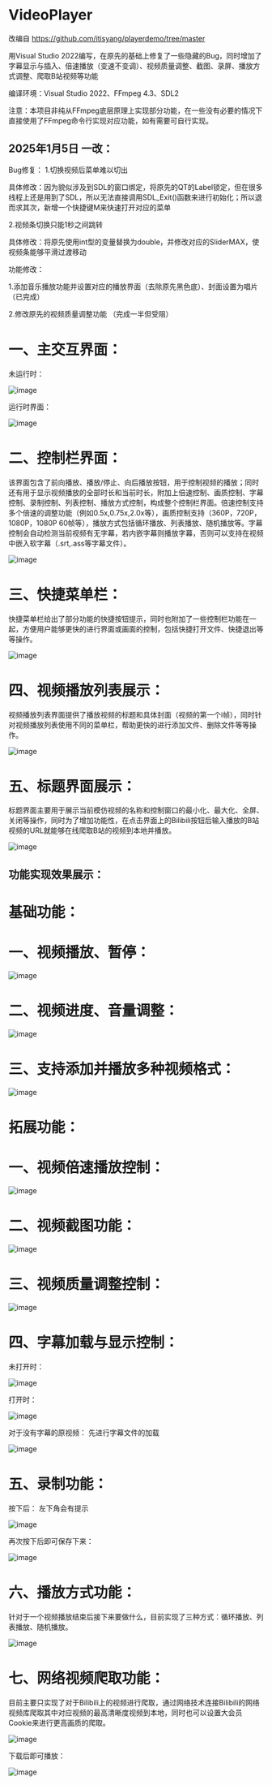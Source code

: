 # VideoPlayer

改编自 https://github.com/itisyang/playerdemo/tree/master

用Visual Studio 2022编写，在原先的基础上修复了一些隐藏的Bug，同时增加了字幕显示与插入、倍速播放（变速不变调）、视频质量调整、截图、录屏、播放方式调整、爬取B站视频等功能

编译环境：Visual Studio 2022、FFmpeg 4.3、SDL2

注意：本项目非纯从FFmpeg底层原理上实现部分功能，在一些没有必要的情况下直接使用了FFmpeg命令行实现对应功能，如有需要可自行实现。

## 2025年1月5日 一改：
Bug修复：
1.切换视频后菜单难以切出

具体修改：因为貌似涉及到SDL的窗口绑定，将原先的QT的Label锁定，但在很多线程上还是用到了SDL，所以无法直接调用SDL_Exit()函数来进行初始化；所以退而求其次，新增一个快捷键M来快速打开对应的菜单

2.视频条切换只能1秒之间跳转

具体修改：将原先使用int型的变量替换为double，并修改对应的SliderMAX，使视频条能够平滑过渡移动

功能修改：

1.添加音乐播放功能并设置对应的播放界面（去除原先黑色底）、封面设置为唱片 （已完成）

2.修改原先的视频质量调整功能 （完成一半但受阻）

# 一、主交互界面：

未运行时：

![image](https://github.com/user-attachments/assets/0d054bc4-d9e5-44a4-9393-1ac9dfc0d52b)

运行时界面：

![image](https://github.com/user-attachments/assets/ddf7b178-eb31-456a-849f-5c2e9b8b08a4)

# 二、控制栏界面：

  该界面包含了前向播放、播放/停止、向后播放按钮，用于控制视频的播放；同时还有用于显示视频播放的全部时长和当前时长，附加上倍速控制、画质控制、字幕控制、录制控制、列表控制、播放方式控制，构成整个控制栏界面。倍速控制支持多个倍速的调整功能（例如0.5x,0.75x,2.0x等），画质控制支持（360P，720P，1080P，1080P 60帧等），播放方式包括循环播放、列表播放、随机播放等。字幕控制会自动检测当前视频有无字幕，若内嵌字幕则播放字幕，否则可以支持在视频中嵌入软字幕（.srt,.ass等字幕文件）。

![image](https://github.com/user-attachments/assets/466980e1-8899-4fc1-b11f-49d9133b885a)

# 三、快捷菜单栏：

快捷菜单栏给出了部分功能的快捷按钮提示，同时也附加了一些控制栏功能在一起，方便用户能够更快的进行界面或画面的控制，包括快捷打开文件、快捷退出等等操作。

![image](https://github.com/user-attachments/assets/aff3abd2-b669-45a9-b60d-9d5053a9d4f7)

# 四、视频播放列表展示：

  视频播放列表界面提供了播放视频的标题和具体封面（视频的第一个i帧），同时针对视频播放列表使用不同的菜单栏，帮助更快的进行添加文件、删除文件等等操作。

![image](https://github.com/user-attachments/assets/1e992b9c-8641-4783-8f98-1cb94e87dd17)

# 五、标题界面展示：

  标题界面主要用于展示当前模仿视频的名称和控制窗口的最小化、最大化、全屏、关闭等操作，同时为了增加功能性，在点击界面上的Bilibili按钮后输入播放的B站视频的URL就能够在线爬取B站的视频到本地并播放。

![image](https://github.com/user-attachments/assets/1ba81f45-60d8-4737-9b94-5677cc7f4d9c)


## 功能实现效果展示：
# 基础功能：
# 一、视频播放、暂停：

![image](https://github.com/user-attachments/assets/cb100bc9-cacb-4bf1-8b1c-acf22795732c)

# 二、视频进度、音量调整：

![image](https://github.com/user-attachments/assets/c5fa8291-6e6a-4fe5-8947-a4873967cd69)

# 三、支持添加并播放多种视频格式：

![image](https://github.com/user-attachments/assets/f2d7f12e-d79f-4864-9681-d6c49bcfd8c4)

# 拓展功能：
# 一、视频倍速播放控制：

![image](https://github.com/user-attachments/assets/873f02f6-0ff0-492c-acb4-a37d6271c485)

# 二、视频截图功能：

![image](https://github.com/user-attachments/assets/4d2722d8-f180-459a-aafa-ffd29ffa975f)

# 三、视频质量调整控制：

![image](https://github.com/user-attachments/assets/1fda9bb8-a981-452a-aa7f-07304bed8293)

# 四、字幕加载与显示控制：
未打开时：

![image](https://github.com/user-attachments/assets/f87df601-3273-451f-9ceb-c9938716ade0)

打开时：

![image](https://github.com/user-attachments/assets/023edfab-9289-498b-8a94-76ed071ed1ef)

对于没有字幕的原视频：   先进行字幕文件的加载

![image](https://github.com/user-attachments/assets/28cd4d21-3a79-4cb5-9bd7-1fdf9433ba67)

# 五、录制功能：
按下后：   左下角会有提示

![image](https://github.com/user-attachments/assets/8999db06-21ba-4a80-b7f1-27032d0ac9d3)

再次按下后即可保存下来：

![image](https://github.com/user-attachments/assets/da2e21ce-c25d-47d2-9876-1f3977d4b03b)

# 六、播放方式功能：
针对于一个视频播放结束后接下来要做什么，目前实现了三种方式：循环播放、列表播放、随机播放。

![image](https://github.com/user-attachments/assets/40fd643c-6b81-42fb-a74f-612184d82aea)

# 七、网络视频爬取功能：
目前主要只实现了对于Bilibili上的视频进行爬取，通过网络技术连接Bilibili的网络视频库爬取其中对应视频的最高清晰度视频到本地，同时也可以设置大会员Cookie来进行更高画质的爬取。

![image](https://github.com/user-attachments/assets/107ad124-7218-45a8-a1b0-2e35479b3a24)

下载后即可播放：

![image](https://github.com/user-attachments/assets/969a23ca-7fd3-4446-a800-9688af66f92d)
